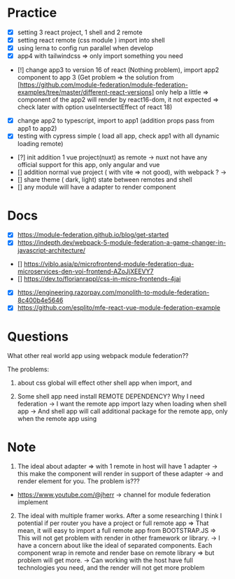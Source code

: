 # Practice

- [x] setting 3 react project, 1 shell and 2 remote
- [x] setting react remote (css module ) import into shell
- [x] using lerna to config run parallel when develop
- [x] app4 with tailwindcss => only import something you need
- [!] change app3 to version 16 of react (Nothing problem), import app2 component to app 3 (Get problem => the solution from [https://github.com/module-federation/module-federation-examples/tree/master/different-react-versions] only help a little => component of the app2 will render by react16-dom, it not expected => check later with option useIntersectEffect of react 18)
- [x] change app2 to typescript, import to app1 (addition props pass from app1 to app2)
- [x] testing with cypress simple ( load all app, check app1 with all dynamic loading remote)
- [?] init addition 1 vue project(nuxt) as remote -> nuxt not have any official support for this app, only angular and vue
- [] addition normal vue project ( with vite => not good), with webpack ? ->
- [] share theme ( dark, light) state between remotes and shell
- [] any module will have a adapter to render component

# Docs

- [x] https://module-federation.github.io/blog/get-started
- [x] https://indepth.dev/webpack-5-module-federation-a-game-changer-in-javascript-architecture/
- [] https://viblo.asia/p/microfrontend-module-federation-dua-microservices-den-voi-frontend-AZoJjXEEVY7
- [] https://dev.to/florianrappl/css-in-micro-frontends-4jai
- [x] https://engineering.razorpay.com/monolith-to-module-federation-8c400b4e5646
- [x] https://github.com/esplito/mfe-react-vue-module-federation-example

# Questions

What other real world app using webpack module federation??

The problems:

1. about css global will effect other shell app when import, and

2. Some shell app need install REMOTE DEPENDENCY? Why I need federation -> I want the remote app import lazy when loading when shell app -> And shell app will call additional package for the remote app, only when the remote app using

# Note

1. The ideal about adapter => with 1 remote in host will have 1 adapter -> this make the component will render in support of these adapter -> and render element for you. The problem is???

- https://www.youtube.com/@jherr -> channel for module federation implement

2. The ideal with multiple framer works. After a some researching I think I potential if per router you have a project or full remote app => That mean, it will easy to import a full remote app from BOOTSTRAP.JS => This will not get problem with render in other framework or library.
   -> I have a concern about like the ideal of separated components. Each component wrap in remote and render base on remote library => but problem will get more.
   -> Can working with the host have full technologies you need, and the render will not get more problem
